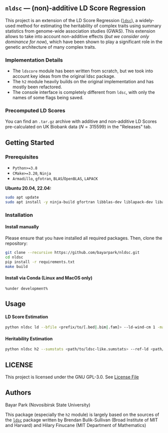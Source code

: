 ## `nldsc` — (non)-additive LD Score Regression

This project is an extension of the LD Score Regression ([`ldsc`](https://github.com/bulik/ldsc)), a widely-used method for estimating the heritability of complex traits using summary statistics from genome-wide association studies (GWAS). This extension allows to take into account non-additive effects (*but we consider only dominance for now*), which have been shown to play a significant role in the genetic architecture of many complex traits. 


### Implementation Details

- The `ldscore` module has been written from scratch, but we took into account key ideas from the original ldsc package.
- The `h2` module heavily builds on the original implementation and has mostly been refactored.
- The console interface is completely different from `ldsc`, with only the names of some flags being saved.


### Precomputed LD Scores
You can find an `.tar.gz` archive with additive and non-additive LD Scores pre-calculated on UK Biobank data ($N=315599$) in the "Releases" tab.


## Getting Started
### Prerequisites
- `Python>=3.8`
- `CMake>=3.20`, `Ninja`
- `Armadillo`, `gfotran`, `BLAS`/`OpenBLAS`, `LAPACK`

**Ubuntu 20.04, 22.04:**
```bash
sudo apt update
sudo apt install -y ninja-build gfortran libblas-dev liblapack-dev libarmadillo-dev
```


### Installation

#### Install manually
Please ensure that you have installed all required packages. Then, clone the repository:

```bash
git clone --recursive https://github.com/bayarpark/nldsc.git
cd nldsc
pip install -r requirements.txt
make build
```

#### Install via Conda (Linux and MacOS only) 
```
%under development%
```


## Usage
#### LD Score Estimation

```bash
python nldsc ld --bfile <prefix/to/[.bed|.bim|.fam]> --ld-wind-cm 1 -maf 0.0001 --std-thr 1e-5 --out <prefix/to/result>
```

#### Heritability Estimation
```bash
python nldsc h2 --sumstats <path/to/ldsc-like.sumstats> --ref-ld <path/to/ld> --w-ld <path/to/ld> 
```


## LICENSE
This project is licensed under the GNU GPL-3.0. See [License File](https://github.com/bayarpark/nldsc/blob/master/LICENSE)

## Authors
Bayar Park (Novosibirsk State University)

This package (especially the `h2` module) is largely based on the sources of the [`ldsc`](https://github.com/bulik/ldsc) package written by Brendan Bulik-Sullivan (Broad Institute of MIT and Harvard) and Hilary Finucane (MIT Department of Mathematics)



